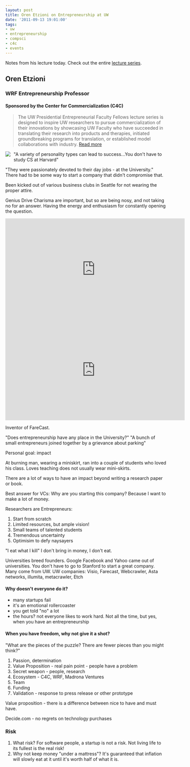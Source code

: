 ```yaml
---
layout: post
title: Oren Etzioni on Entrepreneurship at UW
date: '2011-09-13 19:01:00'
tags:
- uw
- entrepreneurship
- compsci
- c4c
- events
---
```


Notes from his lecture today. Check out the entire [lecture series](http://depts.washington.edu/uwc4c/lectures/).

## Oren Etzioni ##
### WRF Entrepreneurship Professor ###

#### Sponsored by the Center for Commercialization (C4C) ####

> The UW Presidential Entrepreneurial Faculty Fellows lecture series is designed to inspire UW researchers to pursue commercialization of their innovations by showcasing UW Faculty who have succeeded in translating their research into products and therapies, initiated groundbreaking programs for translation, or established model collaborations with industry. [Read more](http://www.uwc4c.com/for-researchers/entrepreneurial-faculty-fellows/)


<img style="float:left; margin: 0 10px 10px 0" src="http://depts.washington.edu/uwc4c/lectures/oren.jpg" />

"A variety of personality types can lead to success...You don't have to study CS at Harvard"

"They were passionately devoted to their day jobs - at the University." There had to be some way to start a company that didn't compromise that.

Been kicked out of various business clubs in Seattle for not wearing the proper attire. 

Genius Drive Charisma are important, but so are being nosy, and not taking no for an answer. Having the energy and enthusiasm for constantly opening the question.

<iframe width="560" height="315" src="http://www.youtube.com/embed/jb1nkcK-1Jc" frameborder="0" allowfullscreen></iframe>
<iframe width="560" height="315" src="http://www.youtube.com/embed/c8HtX-Crp-k" frameborder="0" allowfullscreen></iframe>

Inventor of FareCast. 

"Does entrepreneurship have any place in the University?"  "A bunch of small entrepreneurs joined together by a grievance about parking"

Personal goal: impact

At burning man, wearing a miniskirt, ran into a couple of students who loved his class. Loves teaching does not usually wear mini-skirts.

There are a lot of ways to have an impact beyond writing a research paper or book.

Best answer for VCs: Why are you starting this company? Because I want to make a lot of money.

Researchers are Entrepreneurs: 

1. Start from scratch
2. Limited resources, but ample vision!
3. Small teams of talented students
4. Tremendous uncertainty
5. Optimisim to defy naysayers

"I eat what I kill"  I don't bring in money, I don't eat. 

Universities breed founders. Google Facebook and Yahoo came out of universities. You don't have to go to Stanford to start a great company. Many come from UW.
UW companies: Visio, Farecast, Webcrawler, Asta networks, illumita, metacrawler, Etch

#### Why doesn't everyone do it? ####

* many startups fail
* it's an emotional rollercoaster
* you get told "no" a lot
* the hours? not everyone likes to work hard. Not all the time, but yes, when you have an entrepreneurship

#### When you have freedom, why not give it a shot? ####

"What are the pieces of the puzzle? There are fewer pieces than you might think?"

1. Passion, determination
2. Value Proposition - real pain point - people have a problem 
3. Secret weapon - people, research
4. Ecosystem - C4C, WRF, Madrona Ventures
5. Team
6. Funding
7. Validation - response to press release or other prototype

Value proposition - there is a difference between nice to have and must have.

Decide.com - no regrets on technology purchases

### Risk ###

1. What risk?  For software people, a startup is not a risk. Not living life to its fullest is the real risk!
2. Why not keep money "under a mattress"? It's guaranteed that inflation will slowly eat at it until it's worth half of what it is.


